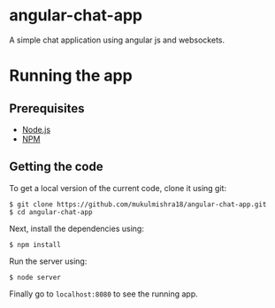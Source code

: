 # angular-chat-app
A simple chat application using angular js and websockets.

# Running the app

## Prerequisites

+ [Node.js](https://nodejs.org/)
+ [NPM](https://www.npmjs.com/)

## Getting the code

To get a local version of the current code, clone it using git:
	
	$ git clone https://github.com/mukulmishra18/angular-chat-app.git
	$ cd angular-chat-app

Next, install the dependencies using:
	
	$ npm install

Run the server using:
	
	$ node server

Finally go to `localhost:8080` to see the running app.
